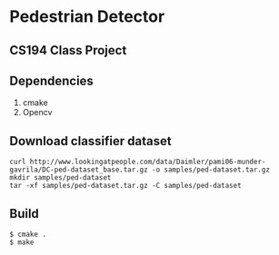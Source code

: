 # Pedestrian Detector
## CS194 Class Project

## Dependencies
1. cmake
2. Opencv

## Download classifier dataset

```shell
curl http://www.lookingatpeople.com/data/Daimler/pami06-munder-gavrila/DC-ped-dataset_base.tar.gz -o samples/ped-dataset.tar.gz
mkdir samples/ped-dataset
tar -xf samples/ped-dataset.tar.gz -C samples/ped-dataset
```

## Build
```shell
$ cmake .
$ make
```
